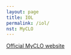 ```yaml
---
layout: page
title: IOL
permalink: /iol/
nst: MyCLO
---
```


<a href="https://myclo.my/">Official MyCLO website</a>
